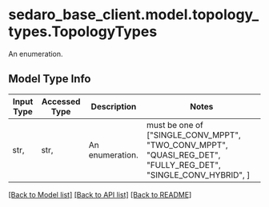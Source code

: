 # sedaro_base_client.model.topology_types.TopologyTypes

An enumeration.

## Model Type Info
Input Type | Accessed Type | Description | Notes
------------ | ------------- | ------------- | -------------
str,  | str,  | An enumeration. | must be one of ["SINGLE_CONV_MPPT", "TWO_CONV_MPPT", "QUASI_REG_DET", "FULLY_REG_DET", "SINGLE_CONV_HYBRID", ] 

[[Back to Model list]](../../README.md#documentation-for-models) [[Back to API list]](../../README.md#documentation-for-api-endpoints) [[Back to README]](../../README.md)

